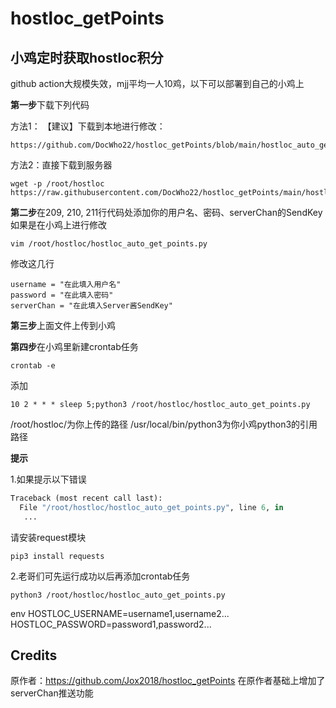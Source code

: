 # hostloc_getPoints

## 小鸡定时获取hostloc积分

github action大规模失效，mjj平均一人10鸡，以下可以部署到自己的小鸡上

**第一步**下载下列代码

方法1： 【建议】下载到本地进行修改：
```shell
https://github.com/DocWho22/hostloc_getPoints/blob/main/hostloc_auto_get_points.py
```

方法2：直接下载到服务器
```shell
wget -p /root/hostloc https://raw.githubusercontent.com/DocWho22/hostloc_getPoints/main/hostloc_auto_get_points.py
```


**第二步**在209, 210, 211行代码处添加你的用户名、密码、serverChan的SendKey
如果是在小鸡上进行修改
```shell
vim /root/hostloc/hostloc_auto_get_points.py
```
修改这几行
```python3
username = "在此填入用户名"
password = "在此填入密码"
serverChan = "在此填入Server酱SendKey"
```

**第三步**上面文件上传到小鸡

**第四步**在小鸡里新建crontab任务

```
crontab -e
```


添加

```shell
10 2 * * * sleep 5;python3 /root/hostloc/hostloc_auto_get_points.py
```

/root/hostloc/为你上传的路径
/usr/local/bin/python3为你小鸡python3的引用路径

**提示**

1.如果提示以下错误

```python
Traceback (most recent call last):
  File "/root/hostloc/hostloc_auto_get_points.py", line 6, in
   ...
```

请安装request模块

```shell
pip3 install requests
```

2.老哥们可先运行成功以后再添加crontab任务

```shell
python3 /root/hostloc/hostloc_auto_get_points.py
```



env
HOSTLOC_USERNAME=username1,username2...
HOSTLOC_PASSWORD=password1,password2...

## Credits
原作者：https://github.com/Jox2018/hostloc_getPoints
在原作者基础上增加了serverChan推送功能